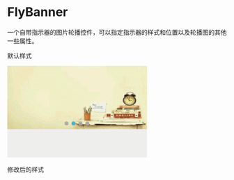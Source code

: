 # FlyBanner

一个自带指示器的图片轮播控件，可以指定指示器的样式和位置以及轮播图的其他一些属性。

默认样式

![image](https://github.com/SmallLee/FlyBanner/blob/master/default.gif)

修改后的样式


